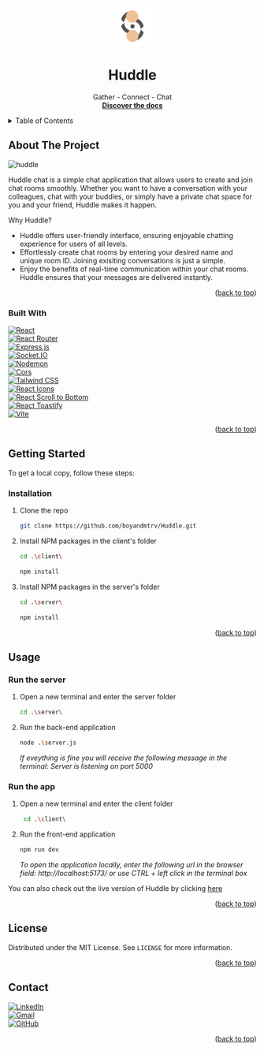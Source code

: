 <div id="readme-top"></div>

<div align="center">
  <a href="https://github.com/boyandmtrv/Huddle">
    <img src="client/public/img/huddleBg.png" alt="Logo" width="80" height="80">
  </a>

  <h1 align="center">Huddle</h1>

  <p align="center">
    Gather - Connect - Chat
    <br />
    <a href="https://github.com/boyandmtrv/Huddle"><strong>Discover the docs</strong></a>
  </p>
</div>

<details>
  <summary>Table of Contents</summary>
  <ol>
    <li>
      <a href="#about-the-project">About The Project</a>
        <li><a href="#built-with">Built With</a></li>
    </li>
        <li><a href="#installation">Installation</a></li>
    <li><a href="#usage">Usage</a></li>
    <li><a href="#license">License</a></li>
    <li><a href="#contact">Contact</a></li>
  </ol>
</details>

## About The Project
![huddle](https://github.com/boyandmtrv/Huddle/assets/122356573/ef181025-c5e0-4eda-9f50-05f764e8eb70)

Huddle chat is a simple chat application that allows users to create and join chat rooms smoothly. Whether you want to have a conversation with your colleagues, chat with your buddies, or simply have a private chat space for you and your friend, Huddle makes it happen. 

Why Huddle?
* Huddle offers user-friendly interface, ensuring enjoyable chatting experience for users of all levels.
* Effortlessly create chat rooms by entering your desired name and unique room ID. Joining exisiting conversations is just a simple.
* Enjoy the benefits of real-time communication within your chat rooms. Huddle ensures that your messages are delivered instantly.

<p align="right">(<a href="#readme-top">back to top</a>)</p>

### Built With
[![React](https://img.shields.io/badge/React-%2320232a.svg?style=for-the-badge&logo=react&logoColor=%2361DAFB&colorA=232F3E&colorB=232F3E)](https://react.dev/) <br/>
[![React Router](https://img.shields.io/badge/React%20Router-%23CA4245.svg?style=for-the-badge&logo=react-router&logoColor=%2361DAFB&colorA=232F3E&colorB=232F3E)](https://reactrouter.com/) <br/>
[![Express.js](https://img.shields.io/badge/Express.js-%23000000.svg?style=for-the-badge&logo=express&logoColor=white&colorA=232F3E&colorB=232F3E)](https://expressjs.com/) <br/>
[![Socket.IO](https://img.shields.io/badge/Socket.IO-%23000000.svg?style=for-the-badge&logo=socket.io&logoColor=white&colorA=232F3E&colorB=232F3E)](https://socket.io/) <br/>
[![Nodemon](https://img.shields.io/badge/Nodemon-%23000000.svg?style=for-the-badge&logo=nodemon&logoColor=%76D04B&colorA=232F3E&colorB=232F3E)](https://nodemon.io/) <br/>
[![Cors](https://img.shields.io/badge/Cors-%23232F3E.svg?style=for-the-badge&logo=cors&logoColor=white&colorA=232F3E&colorB=232F3E)](https://www.npmjs.com/package/cors) <br/>
[![Tailwind CSS](https://img.shields.io/badge/Tailwind%20CSS-%231a202c.svg?style=for-the-badge&logo=tailwind-css&logoColor=%16BECB&colorA=232F3E&colorB=232F3E)](https://tailwindcss.com/) <br/>
[![React Icons](https://img.shields.io/badge/React%20Icons-%23000000.svg?style=for-the-badge&logo=react&logoColor=%2361DAFB&colorA=232F3E&colorB=232F3E)](https://react-icons.github.io/react-icons/) <br/>
[![React Scroll to Bottom](https://img.shields.io/badge/React%20Scroll%20to%20Bottom-%23000000.svg?style=for-the-badge&logo=react&logoColor=%2361DAFB&colorA=232F3E&colorB=232F3E)](https://www.npmjs.com/package/react-scroll-to-bottom) <br/>
[![React Toastify](https://img.shields.io/badge/React%20Toastify-%23F04D52.svg?style=for-the-badge&logo=react&logoColor=%2361DAFB&colorA=232F3E&colorB=232F3E)](https://fkhadra.github.io/react-toastify/) <br/>
[![Vite](https://img.shields.io/badge/Vite-%23000000.svg?style=for-the-badge&logo=vite&logoColor=%7B87FF&colorA=232F3E&colorB=232F3E)](https://vitejs.dev/) <br/>

<p align="right">(<a href="#readme-top">back to top</a>)</p>

## Getting Started

To get a local copy, follow these steps:
  
### Installation

1. Clone the repo
   ```sh
   git clone https://github.com/boyandmtrv/Huddle.git
   ```
2. Install NPM packages in the client's folder
   ```sh
   cd .\client\
   ```
   ```sh
   npm install
   ```
3. Install NPM packages in the server's folder
   ```sh
   cd .\server\
   ```
   ```sh
   npm install
   ```

<p align="right">(<a href="#readme-top">back to top</a>)</p>

## Usage

### Run the server
1. Open a new terminal and enter the server folder
   ```sh
   cd .\server\
   ```
2. Run the back-end application
   ```sh
   node .\server.js
   ```
   *If eveything is fine you will receive the following message in the terminal:
   Server is listening on port 5000*

### Run the app
1. Open a new terminal and enter the client folder
   ```sh
    cd .\client\
   ```
2. Run the front-end application
   ```sh
   npm run dev
   ```
   *To open the application locally, enter the following url in the browser field: http://localhost:5173/ or use CTRL + left click in the terminal box*

You can also check out the live version of Huddle by clicking [here](https://huddle-chat-plum.vercel.app/)


<p align="right">(<a href="#readme-top">back to top</a>)</p>

## License

Distributed under the MIT License. See `LICENSE` for more information.

<p align="right">(<a href="#readme-top">back to top</a>)</p>

## Contact

[![LinkedIn](https://img.shields.io/badge/LinkedIn-%230077B5.svg?style=flat-square&logo=linkedin&logoColor=white)](https://www.linkedin.com/in/boyan-dimitrov-4402b4179/) <br />
[![Gmail](https://img.shields.io/badge/Gmail-%23EA4335.svg?style=flat-square&logo=gmail&logoColor=white)](mailto:boyandimitrov1462@gmail.com) <br />
[![GitHub](https://img.shields.io/badge/GitHub-%23121011.svg?style=flat-square&logo=github&logoColor=white)](https://github.com/boyandmtrv) <br />


<p align="right">(<a href="#readme-top">back to top</a>)</p>



